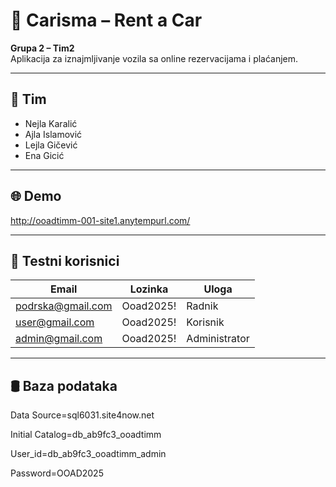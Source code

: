 # 🚗 Carisma – Rent a Car

**Grupa 2 – Tim2**  
Aplikacija za iznajmljivanje vozila sa online rezervacijama i plaćanjem.

---

## 👥 Tim

- Nejla Karalić 
- Ajla Islamović 
- Lejla Gičević 
- Ena Gicić 

---

## 🌐 Demo

http://ooadtimm-001-site1.anytempurl.com/

---

## 🔐 Testni korisnici

| Email                        | Lozinka     | Uloga         |
|------------------------------|-------------|---------------|
| podrska@gmail.com            | Ooad2025!   | Radnik        |
| user@gmail.com               | Ooad2025!   | Korisnik      |
| admin@gmail.com              | Ooad2025!   | Administrator |

---

## 🛢️ Baza podataka
Data Source=sql6031.site4now.net 

Initial Catalog=db_ab9fc3_ooadtimm 

User_id=db_ab9fc3_ooadtimm_admin 

Password=OOAD2025


